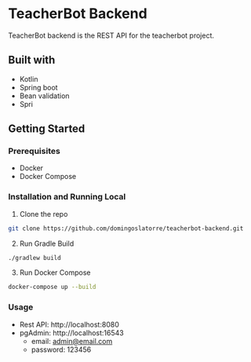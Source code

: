 # TeacherBot Backend

TeacherBot backend is the REST API for the teacherbot project.

## Built with

- Kotlin
- Spring boot
- Bean validation
- Spri

## Getting Started

### Prerequisites
- Docker
- Docker Compose

### Installation and Running Local

1. Clone the repo
```bash
git clone https://github.com/domingoslatorre/teacherbot-backend.git
``` 

2. Run Gradle Build
```bash
./gradlew build
```

3. Run Docker Compose
```bash
docker-compose up --build
```

### Usage
- Rest API: http://localhost:8080
- pgAdmin: http://localhost:16543
    - email: admin@email.com
    - password: 123456



